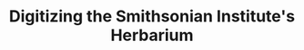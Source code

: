 ---
id: not-alone
layout: case-study
agency: "SI"
title: "Digitizing the Smithsonian Institute's Herbarium"
cover_art: "smithsonian-handwriting-hero.jpg"
impact_heading: "PIF brings fresh perspective and critical expertise to the important work of sharing our treasures with millions of people online. - <i>Janet Abrams, senior adviser to Smithsonian Secretary Wayne Clough</i>"

description: "<h5><b>CHALLENGE</b>: Make the Smithsonian Institute’s digitization of 137 million+ artifacts more findable, useful and informative to researchers and members of the public.</h5>

<h5><b>SOLUTION</b>: In just six months, a team of Fellows developed and launched an end-to-end solution for creating digital records for historic files. Through crowdsourcing transcriptions, the project has engaged thousands of volunteers who have helped to transcribe and review historic and scientific records, making them easily accessible to the public for the first time.</h5>"

url: https://transcription.si.edu/

gallery:
  - { src: "smithsonian-transcription.jpg", caption: "The homepage of the Smithsonian Transcription Center." }
  - { src: "transcription-progress.jpg", caption: "A crowdsourced transcription in process." }

impact_metrics:
    - { metric: "1,400+", desc: "volunteers contributing." }
    - { metric: "18,000+", desc: "transcriptions." }
    - { metric: "$6 million", desc: " in cost-savings." }
  
articles: 
  - { outlet: "Atlas Obscura", logo_src: "atlas-obscura-logo.png", title: "How the Smithsonian Institution Is Crowdsourcing History", quote: "It may sound odd, but plenty of people would rather parse the curly, old-fashioned handwriting of a bugle player in a Civil War military band than stream an old episode of Breaking Bad, as part of the Smithsonian Institution’s online Transcription Center. So far, 5,883 volunteers from around the world have transcribed more than 150,000 pages from over 1,000 projects.", url: "http://www.atlasobscura.com/articles/how-the-smithsonian-is-crowdsourcing-history" }
  - { outlet: "Pando", logo_src: "pando-logo.png", title: "Smithsonian turns to crowdsourcing for massive digitization project", quote: "There are 5 million plant specimens in the US Herbarium at the Natural History Museum’s Botany Department, one of the most extensive collections of plant life in the world. They all have labels. But only 1.3 million of those labels can be read by computers. That’s where you come in.", url: "https://pando.com/2013/11/08/smithsonian-turns-to-crowdsourcing-for-massive-digitization-project/" }

  

tags:
  - Open Data
  - Crowdsourcing

---